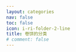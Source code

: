 ```yaml
---
layout: categories
nav: false
toc: false
icon: i-ri-folder-2-line
title: 卷饼的分类
# comment: false
---
```

